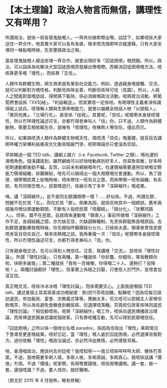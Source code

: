 # 【本土理論】政治人物言而無信，講理性又有咩用？

所謂政治，就係一班各懷鬼胎嘅人，一齊夾份做啲嘢出嚟。試諗下，如果唔係大家迫住一齊合作，咁其實大家可以各有各做，根本唔洗搞啲咩合縱連橫。只有大家坐埋同一條船嘅時候，先至要搞政治之嘛。

當各懷鬼胎嘅人被迫坐埋一齊合作，就會出現好多「囚徒困境」嘅問題。所以，政治，可以話係為咗解決大型囚徒困境而發展出嚟嘅嘢。而解決囚徒困境嘅方法，唔係靠更多嘅「理性」，而係靠「互信」。

人類作為群體生物，與生俱來就有某些社交能力。例如，透過親身嘅接觸、交流，就可以判斷對方嘅性格，判斷佢係咪友善，判斷佢係咪可信（見圖）。所以，人與人之間面對面嘅談話、得閒搞下飯局，係必須做嘅政治活動。呢啲政治活動，啲葡萄撚會話係「XX勾結」、「利益輸送」。但其實唔一定係咁。有啲理性主義者淨係識得紙上談兵，唔理解人類與生俱來嘅能力，就會以偏概全咁話人哋「以貌取人」、「黨同伐異」、「立場行先」、甚至係「歧視」。其實呢，「信任」呢樣嘢本身就唔理性，所以冇咩理性論述可言，亦都冇得老奉叫人「信」你。只不過，人類作為群體動物，需要互相依賴生存，就唯有「唔理性」咁揀啲人嚟信任。僅此而已。

所以，如果搞唔清人類作為群體生物嘅天性，搞唔清「信任」嘅基礎，就盲目去講啲咩權力架構利益衝突文化衝突階級鬥爭，呢啲理論亦只會淪為空談。

早排睇過一個 TED talk，講網上媒介（i.e. Facebook, Twitter 之類），喺社運扮演嘅角色。個演講提到，雖然網絡可以好快咁動員到好多人，但易聚易散，好多時呢啲運動都後勁不繼。反而，以前未有網絡嘅年代，社運領袖需要運用佢哋嘅交際能力領導組織，排難解紛，咁先可以搞得出一個大規模嘅社會運動。所以，馬丁路德．傾帶領民眾上街嘅時候，唔係帶住一班烏合之眾，而係帶領一班有組織，有系統，有共同理念嘅人。民眾嘅遊行，係展示馬丁多年「深耕細作」嘅成果。

咦，講「深耕細作」，豈不是同左膠講嘅嘢一樣？……好似係。不過，所謂左膠，問題不在於其「左」，而在於其「膠」。倒果為因，就係佢哋其中一個繆誤。舊年兩個幾月嘅佔領運動期間，不斷有人指控民眾「唔團結」、「搞分化」、「攻擊同路人」。但係，錯不在民眾。自居雨傘運動嘅「領導人」事前所做嘅「深耕細作」工作不足，各個組織之間，亦欠缺互信，欠缺調解機制，先至係群龍無首嘅原因。去到群眾運動爆發嘅時候，你先開始呼籲團結乜乜乜，已經係太遲。領導者責怪民眾唔肯盲目信任自己，根本係無稽之談。我再重複一次：「信任」呢樣嘢本身就唔理性，所以冇理性論述可言，亦都冇得老奉叫人「信」你。

只有親身嘅交流，先可以得到人嘅信任。注意，我講嘅「交流」，並唔係「理性討論」。所謂「理性討論」，只有兩種。第一種就係「你好蠢，你錯咗，等我教精你啦，快啲多謝我」；第二種就係「我有一百條𡃁，你得嗰二十人，邊夠打？投降啦！」。兩種討論都好「理性」，但事實上係極之討厭，只會拒人於門外，並唔會加深互信。

真正嘅交流，唔係冷冰冰嘅「理性討論」，而係需要交心。上面我提嗰個 TED talk，講述某個土耳其政客成功嘅秘密：飲(奶?)茶唔加糖。點解呢？因為佢每日探訪選民，參加飯局、宴會、宗教義式等等。應酬太多，佢又唔可以拒絕主人家俾佢飲嘅茶，所以為咗避免食糖食到糖尿病，佢選擇唔落糖。究竟呢位政客係咪同選民「理性討論」？相信都唔係。呢啲「深耕細作」嘅工作，唔係向選民傳播政治理論，而係俾選民親身認識呢個政客。只有靠呢種互動，先可以得到民眾嘅信任。

「囚徒困境」之所以係一個咁出名嘅 paradox，係因為佢指出「理性」某啲情況下會導至更差嘅結果。唔好忘記，當「理性」嘅人處於囚徒困境，必然選擇背叛對方。過份依賴「理性」嘅政治論述，亦必然冷血無情，必然導致背叛。

咁，香港嘅政治，應該何去何從呢？我唔知呀～～我又唔係咩咩咩大師，梗係冇答案。不過，我哋需要多啲人情，多啲人格，多啲真誠，多啲真心。我唔係話講「價值」冇用。不過「價值」呢家嘢，係用嚟實踐嘅，唔係用嚟講嘅。講一套，做一套，邊個唔識？不過，要人信你，就好難喇。

（原文於 2015 年 8 月發佈，略有修輯）
